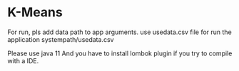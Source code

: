 # K-Means
For run, pls add data path to app arguments.
use usedata.csv file for run the application
systempath/usedata.csv

Please use java 11
And you have to install lombok plugin if you try to compile with a IDE.
